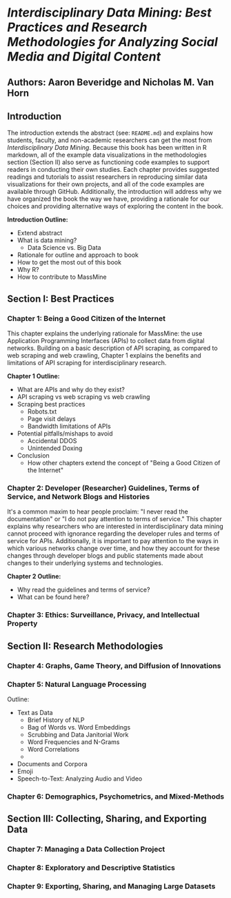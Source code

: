 # *Interdisciplinary Data Mining: Best Practices and Research Methodologies for Analyzing Social Media and Digital Content*

## Authors: Aaron Beveridge and Nicholas M. Van Horn

## Introduction
The introduction extends the abstract (see: `README.md`) and explains how students, faculty, and non-academic researchers can get the most from *Interdisciplinary Data Mining*. Because this book has been written in R markdown, all of the example data visualizations in the methodologies section (Section II) also serve as functioning code examples to support readers in conducting their own studies. Each chapter provides suggested readings and tutorials to assist researchers in reproducing similar data visualizations for their own projects, and all of the code examples are available through GitHub. Additionally, the introduction will address why we have organized the book the way we have, providing a rationale for our choices and providing alternative ways of exploring the content in the book.

**Introduction Outline:**  
- Extend abstract
- What is data mining?
  - Data Science vs. Big Data
- Rationale for outline and approach to book
- How to get the most out of this book
- Why R?
- How to contribute to MassMine

## Section I: Best Practices
### Chapter 1: Being a Good Citizen of the Internet
This chapter explains the underlying rationale for MassMine: the use Application Programming Interfaces (APIs) to collect data from digital networks. Building on a basic description of API scraping, as compared to web scraping and web crawling, Chapter 1 explains the benefits and limitations of API scraping for interdisciplinary research.

**Chapter 1 Outline:**  
- What are APIs and why do they exist?
- API scraping vs web scraping vs web crawling
- Scraping best practices
  - Robots.txt
  - Page visit delays
  - Bandwidth limitations of APIs
- Potential pitfalls/mishaps to avoid
  - Accidental DDOS
  - Unintended Doxing  
- Conclusion
  - How other chapters extend the concept of "Being a Good Citizen of the Internet"

### Chapter 2: Developer (Researcher) Guidelines, Terms of Service, and Network Blogs and Histories
It's a common maxim to hear people proclaim: "I never read the documentation" or "I do not pay attention to terms of service." This chapter explains why researchers who are interested in interdisciplinary data mining cannot proceed with ignorance regarding the developer rules and terms of service for APIs. Additionally, it is important to pay attention to the ways in which various networks change over time, and how they account for these changes through developer blogs and public statements made about changes to their underlying systems and technologies.

**Chapter 2 Outline:**  
- Why read the guidelines and terms of service?
- What can be found here?

### Chapter 3: Ethics: Surveillance, Privacy, and Intellectual Property

## Section II: Research Methodologies

### Chapter 4: Graphs, Game Theory, and Diffusion of Innovations

### Chapter 5: Natural Language Processing
Outline:  
- Text as Data
  - Brief History of NLP
  - Bag of Words vs. Word Embeddings
  - Scrubbing and Data Janitorial Work
  - Word Frequencies and N-Grams
  - Word Correlations
  -
- Documents and Corpora
- Emoji
- Speech-to-Text: Analyzing Audio and Video

### Chapter 6: Demographics, Psychometrics, and Mixed-Methods

## Section III: Collecting, Sharing, and Exporting Data

### Chapter 7: Managing a Data Collection Project

### Chapter 8: Exploratory and Descriptive Statistics

### Chapter 9: Exporting, Sharing, and Managing Large Datasets
